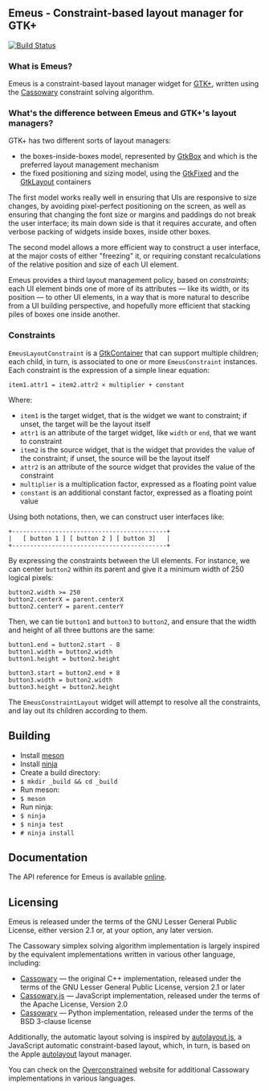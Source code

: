 ## Emeus - Constraint-based layout manager for GTK+

[![Build Status](https://travis-ci.org/ebassi/emeus.svg?branch=master)](https://travis-ci.org/ebassi/emeus)

### What is Emeus?

Emeus is a constraint-based layout manager widget for [GTK+][gtk-web],
written using the [Cassowary][cassowary-web] constraint solving algorithm.

### What's the difference between Emeus and GTK+'s layout managers?

GTK+ has two different sorts of layout managers:

 * the boxes-inside-boxes model, represented by [GtkBox][gtk-box-api] and
   which is the preferred layout management mechanism
 * the fixed positioning and sizing model, using the [GtkFixed][gtk-fixed-api]
   and the [GtkLayout][gtk-layout-api] containers

The first model works really well in ensuring that UIs are responsive to
size changes, by avoiding pixel-perfect positioning on the screen, as well
as ensuring that changing the font size or margins and paddings do not break
the user interface; its main down side is that it requires accurate, and
often verbose packing of widgets inside boxes, inside other boxes.

The second model allows a more efficient way to construct a user interface,
at the major costs of either "freezing" it, or requiring constant
recalculations of the relative position and size of each UI element.

Emeus provides a third layout management policy, based on *constraints*;
each UI element binds one of more of its attributes — like its width, or its
position — to other UI elements, in a way that is more natural to describe
from a UI building perspective, and hopefully more efficient that stacking
piles of boxes one inside another.

### Constraints

`EmeusLayoutConstraint` is a [GtkContainer][gtk-container-api] that can
support multiple children; each child, in turn, is associated to one or more
`EmeusConstraint` instances. Each constraint is the expression of a simple
linear equation:

    item1.attr1 = item2.attr2 × multiplier + constant

Where:

  * `item1` is the target widget, that is the widget we want to constraint;
    if unset, the target will be the layout itself
  * `attr1` is an attribute of the target widget, like `width` or `end`,
    that we want to constraint
  * `item2` is the source widget, that is the widget that provides the value
    of the constraint; if unset, the source will be the layout itself
  * `attr2` is an attribute of the source widget that provides the value
    of the constraint
  * `multiplier` is a multiplication factor, expressed as a floating point
    value
  * `constant` is an additional constant factor, expressed as a floating
    point value

Using both notations, then, we can construct user interfaces like:

    +-------------------------------------------+
    |   [ button 1 ] [ button 2 ] [ button 3]   |
    +-------------------------------------------+

By expressing the constraints between the UI elements. For instance, we can
center `button2` within its parent and give it a minimum width of 250
logical pixels:

    button2.width >= 250
    button2.centerX = parent.centerX
    button2.centerY = parent.centerY

Then, we can tie `button1` and `button3` to `button2`, and ensure that the
width and height of all three buttons are the same:

    button1.end = button2.start - 8
    button1.width = button2.width
    button1.height = button2.height

    button3.start = button2.end + 8
    button3.width = button2.width
    button3.height = button2.height

The `EmeusConstraintLayout` widget will attempt to resolve all the
constraints, and lay out its children according to them.

## Building

 * Install [meson](http://mesonbuild.com/)
 * Install [ninja](https://ninja-build.org/)
 * Create a build directory:
  * `$ mkdir _build && cd _build`
 * Run meson:
  * `$ meson`
 * Run ninja:
  * `$ ninja`
  * `$ ninja test`
  * `# ninja install`

## Documentation

The API reference for Emeus is available [online][emeus-apiref].

## Licensing

Emeus is released under the terms of the GNU Lesser General Public License,
either version 2.1 or, at your option, any later version.

The Cassowary simplex solving algorithm implementation is largely inspired
by the equivalent implementations written in various other language,
including:

 * [Cassowary][cassowary-web] — the original C++ implementation, released
   under the terms of the GNU Lesser General Public License, version 2.1 or
   later
 * [Cassowary.js][cassowary-js-web] — JavaScript implementation, released
   under the terms of the Apache License, Version 2.0
 * [Cassowary][cassowary-py-web] — Python implementation, released under the
   terms of the BSD 3-clause license

Additionally, the automatic layout solving is inspired by
[autolayout.js][autolayout-js-web], a JavaScript automatic constraint-based
layout, which, in turn, is based on the Apple [autolayout][nsautolayout-web]
layout manager.

You can check on the [Overconstrained][overconstrained-web] website for
additional Cassowary implementations in various languages.

[gtk-web]: https://www.gtk.org
[cassowary-web]: http://constraints.cs.washington.edu/cassowary/
[overconstrained-web]: http://overconstrained.io/
[gtk-container-api]: https://developer.gnome.org/gtk3/stable/GtkContainer.html
[gtk-fixed-api]: https://developer.gnome.org/gtk3/stable/GtkFixed.html
[gtk-layout-api]: https://developer.gnome.org/gtk3/stable/GtkLayout.html
[gtk-box-api]: https://developer.gnome.org/gtk3/stable/GtkBox.html
[cassowary-cpp-web]: https://sourceforge.net/projects/cassowary/
[cassowary-js-web]: https://github.com/slightlyoff/cassowary.js
[cassowary-py-web]: https://github.com/pybee/cassowary
[autolayout-js-web]: https://github.com/IjzerenHein/autolayout.js
[nsautolayout-web]: https://developer.apple.com/library/content/documentation/UserExperience/Conceptual/AutolayoutPG/index.html
[emeus-apiref]: https://ebassi.github.io/emeus/docs/index.html
